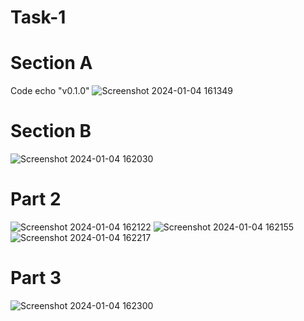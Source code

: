 # Task-1
# Section A
Code
echo "v0.1.0"
![Screenshot 2024-01-04 161349](https://github.com/Rushikesh707/Task-1/assets/128886800/f7034aab-acc9-4ee0-92d8-1da86a4a6366)
# Section B
![Screenshot 2024-01-04 162030](https://github.com/Rushikesh707/Task-1/assets/128886800/4e061c5d-03cc-4431-928a-d0655f5a6aa9)
# Part 2
![Screenshot 2024-01-04 162122](https://github.com/Rushikesh707/Task-1/assets/128886800/c3ba03c4-a879-4d46-b96f-c32a415b5d24)
![Screenshot 2024-01-04 162155](https://github.com/Rushikesh707/Task-1/assets/128886800/989874e1-8d24-484c-9076-e1f73fc3492f)
![Screenshot 2024-01-04 162217](https://github.com/Rushikesh707/Task-1/assets/128886800/8df473bf-eb67-4ab5-8260-9a2363fb2c5f)
# Part 3
![Screenshot 2024-01-04 162300](https://github.com/Rushikesh707/Task-1/assets/128886800/2c82f206-1c49-44b0-969e-9309c6f692ff)
